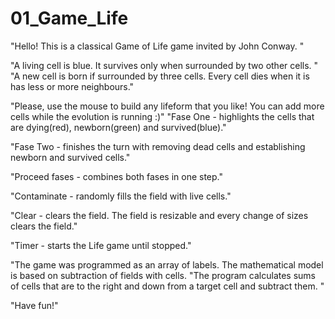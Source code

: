 # 01_Game_Life
"Hello! This is a classical Game of Life game invited by John Conway. " 

"A living cell is blue. It survives only when surrounded by two other cells. " "A new cell is born if surrounded by three cells. Every cell dies when it is has less or more neighbours."

 "Please, use the mouse to build any lifeform that you like! You can add more cells while the evolution is running :)" 
"Fase One - highlights the cells that are dying(red), newborn(green) and survived(blue)."

"Fase Two - finishes the turn with removing dead cells and establishing newborn and survived cells." 

"Proceed fases - combines both fases in one step." 

"Contaminate - randomly fills the field with live cells." 

"Clear - clears the field. The field is resizable and every change of sizes clears the field." 

 "Timer - starts the Life game until stopped." 

"The game was programmed as an array of labels. The mathematical model is based on subtraction of fields with cells. 
"The program calculates sums of cells that are to the right and down from a target cell and subtract them. " 

 "Have fun!"
